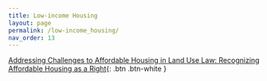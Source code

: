```yaml
---
title: Low-income Housing
layout: page
permalink: /low-income_housing/
nav_order: 13
---
```


[Addressing Challenges to Affordable Housing in Land Use Law: Recognizing Affordable Housing as a Right](https://harvardlawreview.org/print/vol-135/addressing-challenges-to-affordable-housing-in-land-use-law/){: .btn .btn-white }
